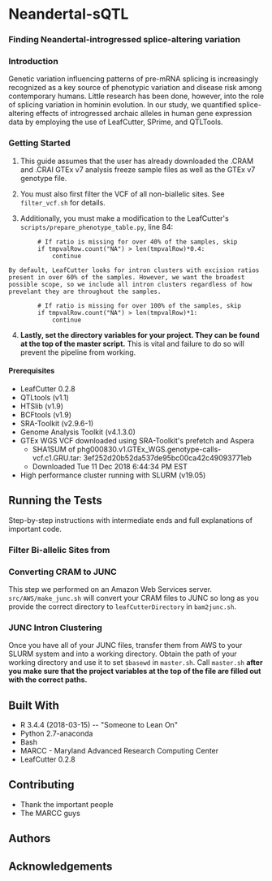 # Neandertal-sQTL
### Finding Neandertal-introgressed splice-altering variation

### Introduction
Genetic variation influencing patterns of pre-mRNA splicing is increasingly recognized as a key source of phenotypic variation and disease risk among contemporary humans. Little research has been done, however, into the role of splicing variation in hominin evolution. In our study, we quantified splice-altering effects of introgressed archaic alleles in human gene expression data by employing the use of LeafCutter, SPrime, and QTLTools.

### Getting Started
1. This guide assumes that the user has already downloaded the .CRAM and .CRAI GTEx v7 analysis freeze sample files as well as the GTEx v7 genotype file.

2. You must also first filter the VCF of all non-biallelic sites. See `filter_vcf.sh` for details. 

3. Additionally, you must make a modification to the LeafCutter's `scripts/prepare_phenotype_table.py`, line 84:
```
        # If ratio is missing for over 40% of the samples, skip
        if tmpvalRow.count("NA") > len(tmpvalRow)*0.4:
            continue
```

	By default, LeafCutter looks for intron clusters with excision ratios present in over 60% of the samples. However, we want the broadest possible scope, so we include all intron clusters regardless of how prevelant they are throughout the samples.


```
        # If ratio is missing for over 100% of the samples, skip
        if tmpvalRow.count("NA") > len(tmpvalRow)*1:
            continue
```

4. **Lastly, set the directory variables for your project. They can be found at the top of the master script.** This is vital and failure to do so will prevent the pipeline from working.

#### Prerequisites
* LeafCutter 0.2.8
* QTLtools (v1.1)
* HTSlib (v1.9)
* BCFtools (v1.9)
* SRA-Toolkit (v2.9.6-1)
* Genome Analysis Toolkit (v4.1.3.0)
* GTEx WGS VCF downloaded using SRA-Toolkit's prefetch and Aspera
	* SHA1SUM of phg000830.v1.GTEx_WGS.genotype-calls-vcf.c1.GRU.tar: 3ef252d20b52da537de95bc00ca42c49093771eb
	* Downloaded Tue 11 Dec 2018 6:44:34 PM EST
* High performance cluster running with SLURM (v19.05)	

## Running the Tests
Step-by-step instructions with intermediate ends and full explanations of important code.

### Filter Bi-allelic Sites from 

### Converting CRAM to JUNC
This step we performed on an Amazon Web Services server. `src/AWS/make_junc.sh` will convert your CRAM files to JUNC so long as you provide the correct directory to `leafCutterDirectory` in `bam2junc.sh`.

### JUNC Intron Clustering
Once you have all of your JUNC files, transfer them from AWS to your SLURM system and into a working directory. Obtain the path of your working directory and use it to set `$basewd` in `master.sh`. Call `master.sh` **after you make sure that the project variables at the top of the file are filled out with the correct paths.**

## Built With
* R 3.4.4 (2018-03-15) -- "Someone to Lean On"
* Python 2.7-anaconda
* Bash
* MARCC - Maryland Advanced Research Computing Center
* LeafCutter 0.2.8


## Contributing
* Thank the important people
* The MARCC guys

## Authors

## Acknowledgements
